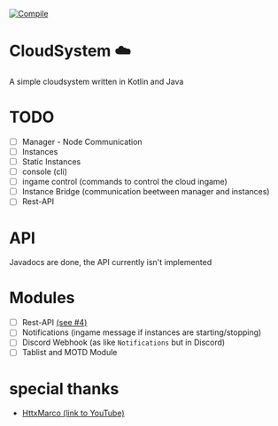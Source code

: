 [![Compile](https://github.com/DinoMarlir/cloudsystem-v2/actions/workflows/gradle.yml/badge.svg)](https://github.com/DinoMarlir/cloudsystem-v2/actions/workflows/gradle.yml)
# CloudSystem ☁️
A simple cloudsystem written in Kotlin and Java

# TODO
- [ ] Manager - Node Communication
- [ ] Instances
- [ ] Static Instances
- [ ] console (cli)
- [ ] ingame control (commands to control the cloud ingame)
- [ ] Instance Bridge (communication beetween manager and instances)
- [ ] Rest-API

# API
Javadocs are done, the API currently isn't implemented

# Modules
- [ ] Rest-API [(see #4)](https://github.com/DinoMarlir/cloudsystem-v2/issues/4)
- [ ] Notifications (ingame message if instances are starting/stopping)
- [ ] Discord Webhook (as like `Notifications` but in Discord)
- [ ] Tablist and MOTD Module

# special thanks
- [HttxMarco (link to YouTube)](https://youtube.com/@HttxMarco)